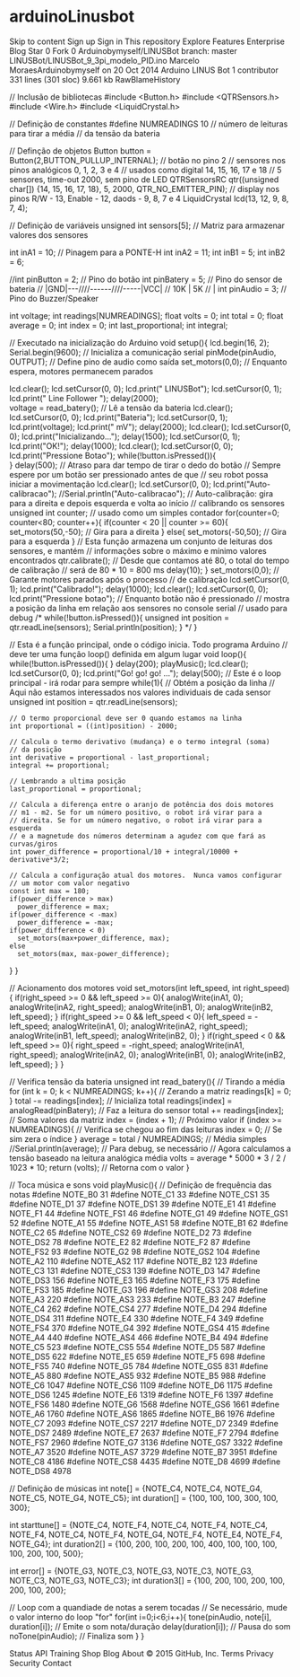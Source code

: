 # arduinoLinusbot

Skip to content
Sign up Sign in This repository
Explore
Features
Enterprise
Blog
 Star 0  Fork 0 Arduinobymyself/LINUSBot
 branch: master  LINUSBot/LINUSBot_9_3pi_modelo_PID.ino
Marcelo MoraesArduinobymyself on 20 Oct 2014 Arduino LINUS Bot
1 contributor
331 lines (301 sloc)  9.661 kb RawBlameHistory   

// Inclusão de bibliotecas 
#include <Button.h>
#include <QTRSensors.h>
#include <Wire.h>
#include <LiquidCrystal.h>

// Definição de constantes
#define NUMREADINGS 10 // número de leituras para tirar a média
                       // da tensão da bateria

// Definção de objetos
Button button = Button(2,BUTTON_PULLUP_INTERNAL); // botão no pino 2
// sensores nos pinos analógicos 0, 1, 2, 3 e 4
// usados como digital 14, 15, 16, 17 e 18
// 5 sensores, time-out 2000, sem pino de LED
QTRSensorsRC qtr((unsigned char[]) {14, 15, 16, 17, 18}, 5, 2000, QTR_NO_EMITTER_PIN);
// display nos pinos R/W - 13, Enable - 12, daods - 9, 8, 7 e 4
LiquidCrystal lcd(13, 12, 9, 8, 7, 4);

// Definição de variáveis
unsigned int sensors[5]; // Matriz para armazenar valores dos sensores

int inA1 = 10; // Pinagem para a PONTE-H
int inA2 = 11;
int inB1 = 5;
int inB2 = 6;

//int pinButton = 2; // Pino do botão
int pinBatery = 5; // Pino do sensor de bateria
// |GND|---/\/\/\/------/\/\/\/-----|VCC|
//           10K     |    5K
//                   |
int pinAudio = 3;  // Pino do Buzzer/Speaker


int voltage;
int readings[NUMREADINGS];
float volts = 0;
int total = 0;
float average = 0;
int index = 0;
int last_proportional;
int integral;

// Executado na inicialização do Arduino
void setup(){
  lcd.begin(16, 2);
  Serial.begin(9600);        // Inicializa a comunicação serial
  pinMode(pinAudio, OUTPUT); // Define pino de audio como saída
  set_motors(0,0); // Enquanto espera, motores permanecem parados
  
  lcd.clear();
  lcd.setCursor(0, 0);
  lcd.print("    LINUSBot");
  lcd.setCursor(0, 1);
  lcd.print(" Line Follower ");
  delay(2000);  
  voltage = read_batery(); // Lê a tensão da bateria
  lcd.clear();
  lcd.setCursor(0, 0);
  lcd.print("Bateria");
  lcd.setCursor(0, 1);
  lcd.print(voltage);
  lcd.print(" mV");
  delay(2000);
  lcd.clear();
  lcd.setCursor(0, 0);
  lcd.print("Inicializando...");
  delay(1500);
  lcd.setCursor(0, 1);
  lcd.print("OK!");
  delay(1000);
  lcd.clear();
  lcd.setCursor(0, 0);
  lcd.print("Pressione Botao");
  while(!button.isPressed()){    
  }
  delay(500); // Atraso para dar tempo de tirar o dedo do botão
  // Sempre espere por um botão ser pressionado antes de que
  // seu robot possa iniciar a movimentação
  lcd.clear();
  lcd.setCursor(0, 0);
  lcd.print("Auto-calibracao");
  //Serial.println("Auto-calibracao");
  // Auto-calibração: gira para a direita e depois esquerda e volta ao início
  // calibrando os sensores
  unsigned int counter; // usado como um simples contador
  for(counter=0; counter<80; counter++){
    if(counter < 20 || counter >= 60){
      set_motors(50,-50); // Gira para a direita
    }
    else{
      set_motors(-50,50); // Gira para a esquerda
    }
    // Esta função armazena um conjunto de leituras dos sensores, e mantém
    // informações sobre o máximo e mínimo valores encontrados
    qtr.calibrate();
    // Desde que contamos até 80, o total do tempo de calibração
    // será de 80 * 10 = 800 ms
    delay(10);
  }
  set_motors(0,0); // Garante motores parados após o processo 
                   // de calibração
  lcd.setCursor(0, 1);
  lcd.print("Calibrado!");
  delay(1000);
  lcd.clear();
  lcd.setCursor(0, 0);
  lcd.print("Pressione botao");
  // Enquanto botão não é pressionado
  // mostra a posição da linha em relação aos sensores no console serial
  // usado para debug
  /*
  while(!button.isPressed()){
    unsigned int position = qtr.readLine(sensors);
    Serial.println(position);
  }
  */
}


// Esta é a função principal, onde o código inicia. Todo programa Arduino
// deve ter uma função loop() definida em algum lugar
void loop(){
  while(!button.isPressed()){
  }
  delay(200);
  playMusic();
  lcd.clear();
  lcd.setCursor(0, 0);
  lcd.print("Go! go! go! ...");
  delay(500);
  // Este é o loop principal - irá rodar para sempre
  while(1){
    // Obtém a posição da linha
    // Aqui não estamos interessados nos valores individuais de cada sensor
    unsigned int position = qtr.readLine(sensors);
    
    // O termo proporcional deve ser 0 quando estamos na linha
    int proportional = ((int)position) - 2000;
    
    // Calcula o termo derivativo (mudança) e o termo integral (soma)
    // da posição
    int derivative = proportional - last_proportional;
    integral += proportional;
    
    // Lembrando a ultima posição
    last_proportional = proportional;
    
    // Calcula a diferença entre o aranjo de potência dos dois motores
    // m1 - m2. Se for um número positivo, o robot irá virar para a 
    // direita. Se for um número negativo, o robot irá virar para a esquerda
    // e a magnetude dos números determinam a agudez com que fará as curvas/giros
    int power_difference = proportional/10 + integral/10000 + derivative*3/2;
    
    // Calcula a configuração atual dos motores.  Nunca vamos configurar
    // um motor com valor negativo
    const int max = 180;
    if(power_difference > max)
      power_difference = max;
    if(power_difference < -max)
      power_difference = -max;
    if(power_difference < 0)
      set_motors(max+power_difference, max);
    else
      set_motors(max, max-power_difference);
  }
}




// Acionamento dos motores
void set_motors(int left_speed, int right_speed){
  if(right_speed >= 0 && left_speed >= 0){
    analogWrite(inA1, 0);
    analogWrite(inA2, right_speed);
    analogWrite(inB1, 0);
    analogWrite(inB2, left_speed);
  }
  if(right_speed >= 0 && left_speed < 0){
    left_speed = -left_speed;
    analogWrite(inA1, 0);
    analogWrite(inA2, right_speed);
    analogWrite(inB1, left_speed);
    analogWrite(inB2, 0);
  }
  if(right_speed < 0 && left_speed >= 0){
    right_speed = -right_speed;
    analogWrite(inA1, right_speed);
    analogWrite(inA2, 0);
    analogWrite(inB1, 0);
    analogWrite(inB2, left_speed);
  } 
}


// Verifica tensão da bateria
unsigned int read_batery(){
  // Tirando a média
  for (int k = 0; k < NUMREADINGS; k++){ // Zerando a matriz
    readings[k] = 0;
  }
  total -= readings[index]; // Inicializa total
  readings[index] = analogRead(pinBatery); // Faz a leitura do sensor
  total += readings[index]; // Soma valores da matriz
  index = (index + 1); // Próximo valor
  if (index >= NUMREADINGS){ // Verifica se chegou ao fim das leituras
    index = 0; // Se sim zera o índice
  }
  average = total / NUMREADINGS; // Média simples
  //Serial.println(average); // Para debug, se necessário
  // Agora calculamos a tensão baseado na leitura analógica média
  volts = average * 5000 * 3 / 2 / 1023 * 10;
  return (volts); // Retorna com o valor
}

// Toca música e sons
void playMusic(){
  // Definição de frequência das notas
  #define NOTE_B0  31
  #define NOTE_C1  33
  #define NOTE_CS1 35
  #define NOTE_D1  37
  #define NOTE_DS1 39
  #define NOTE_E1  41
  #define NOTE_F1  44
  #define NOTE_FS1 46
  #define NOTE_G1  49
  #define NOTE_GS1 52
  #define NOTE_A1  55
  #define NOTE_AS1 58
  #define NOTE_B1  62
  #define NOTE_C2  65
  #define NOTE_CS2 69
  #define NOTE_D2  73
  #define NOTE_DS2 78
  #define NOTE_E2  82
  #define NOTE_F2  87
  #define NOTE_FS2 93
  #define NOTE_G2  98
  #define NOTE_GS2 104
  #define NOTE_A2  110
  #define NOTE_AS2 117
  #define NOTE_B2  123
  #define NOTE_C3  131
  #define NOTE_CS3 139
  #define NOTE_D3  147
  #define NOTE_DS3 156
  #define NOTE_E3  165
  #define NOTE_F3  175
  #define NOTE_FS3 185
  #define NOTE_G3  196
  #define NOTE_GS3 208
  #define NOTE_A3  220
  #define NOTE_AS3 233
  #define NOTE_B3  247
  #define NOTE_C4  262
  #define NOTE_CS4 277
  #define NOTE_D4  294
  #define NOTE_DS4 311
  #define NOTE_E4  330
  #define NOTE_F4  349
  #define NOTE_FS4 370
  #define NOTE_G4  392
  #define NOTE_GS4 415
  #define NOTE_A4  440
  #define NOTE_AS4 466
  #define NOTE_B4  494
  #define NOTE_C5  523
  #define NOTE_CS5 554
  #define NOTE_D5  587
  #define NOTE_DS5 622
  #define NOTE_E5  659
  #define NOTE_F5  698
  #define NOTE_FS5 740
  #define NOTE_G5  784
  #define NOTE_GS5 831
  #define NOTE_A5  880
  #define NOTE_AS5 932
  #define NOTE_B5  988
  #define NOTE_C6  1047
  #define NOTE_CS6 1109
  #define NOTE_D6  1175
  #define NOTE_DS6 1245
  #define NOTE_E6  1319
  #define NOTE_F6  1397
  #define NOTE_FS6 1480
  #define NOTE_G6  1568
  #define NOTE_GS6 1661
  #define NOTE_A6  1760
  #define NOTE_AS6 1865
  #define NOTE_B6  1976
  #define NOTE_C7  2093
  #define NOTE_CS7 2217
  #define NOTE_D7  2349
  #define NOTE_DS7 2489
  #define NOTE_E7  2637
  #define NOTE_F7  2794
  #define NOTE_FS7 2960
  #define NOTE_G7  3136
  #define NOTE_GS7 3322
  #define NOTE_A7  3520
  #define NOTE_AS7 3729
  #define NOTE_B7  3951
  #define NOTE_C8  4186
  #define NOTE_CS8 4435
  #define NOTE_D8  4699
  #define NOTE_DS8 4978

  // Definição de músicas
  int note[] = {NOTE_C4, NOTE_C4, NOTE_G4, NOTE_C5, NOTE_G4, NOTE_C5};
  int duration[] = {100, 100, 100, 300, 100, 300};

  int starttune[] = {NOTE_C4, NOTE_F4, NOTE_C4, NOTE_F4, NOTE_C4, NOTE_F4, NOTE_C4, NOTE_F4, NOTE_G4, NOTE_F4, NOTE_E4, NOTE_F4, NOTE_G4};
  int duration2[] = {100, 200, 100, 200, 100, 400, 100, 100, 100, 100, 200, 100, 500};

  int error[] = {NOTE_G3, NOTE_C3, NOTE_G3, NOTE_C3, NOTE_G3, NOTE_C3, NOTE_G3, NOTE_C3};
  int duration3[] = {100, 200, 100, 200, 100, 200, 100, 200};
  
  // Loop com a quandiade de notas a serem tocadas
  // Se necessário, mude o valor interno do loop "for"
  for(int i=0;i<6;i++){
     tone(pinAudio, note[i], duration[i]); // Emite o som nota/duração
     delay(duration[i]);                   // Pausa do som
     noTone(pinAudio);                     // Finaliza som
  }
}

Status API Training Shop Blog About
© 2015 GitHub, Inc. Terms Privacy Security Contact
